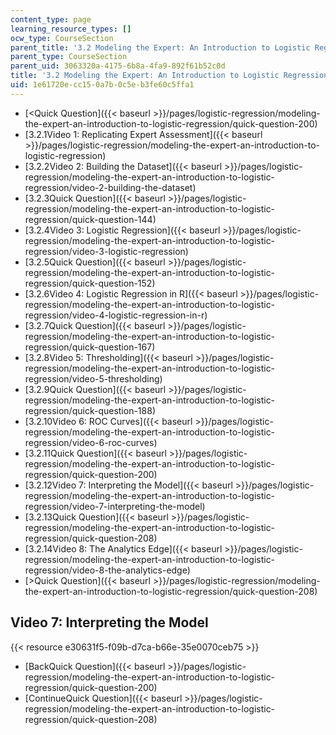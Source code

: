 ```yaml
---
content_type: page
learning_resource_types: []
ocw_type: CourseSection
parent_title: '3.2 Modeling the Expert: An Introduction to Logistic Regression'
parent_type: CourseSection
parent_uid: 3063320a-4175-6b8a-4fa9-892f61b52c0d
title: '3.2 Modeling the Expert: An Introduction to Logistic Regression'
uid: 1e61720e-cc15-0a7b-0c5e-b3fe60c5ffa1
---
```


*   [\<Quick Question]({{< baseurl >}}/pages/logistic-regression/modeling-the-expert-an-introduction-to-logistic-regression/quick-question-200)
*   [3.2.1Video 1: Replicating Expert Assessment]({{< baseurl >}}/pages/logistic-regression/modeling-the-expert-an-introduction-to-logistic-regression)
*   [3.2.2Video 2: Building the Dataset]({{< baseurl >}}/pages/logistic-regression/modeling-the-expert-an-introduction-to-logistic-regression/video-2-building-the-dataset)
*   [3.2.3Quick Question]({{< baseurl >}}/pages/logistic-regression/modeling-the-expert-an-introduction-to-logistic-regression/quick-question-144)
*   [3.2.4Video 3: Logistic Regression]({{< baseurl >}}/pages/logistic-regression/modeling-the-expert-an-introduction-to-logistic-regression/video-3-logistic-regression)
*   [3.2.5Quick Question]({{< baseurl >}}/pages/logistic-regression/modeling-the-expert-an-introduction-to-logistic-regression/quick-question-152)
*   [3.2.6Video 4: Logistic Regression in R]({{< baseurl >}}/pages/logistic-regression/modeling-the-expert-an-introduction-to-logistic-regression/video-4-logistic-regression-in-r)
*   [3.2.7Quick Question]({{< baseurl >}}/pages/logistic-regression/modeling-the-expert-an-introduction-to-logistic-regression/quick-question-167)
*   [3.2.8Video 5: Thresholding]({{< baseurl >}}/pages/logistic-regression/modeling-the-expert-an-introduction-to-logistic-regression/video-5-thresholding)
*   [3.2.9Quick Question]({{< baseurl >}}/pages/logistic-regression/modeling-the-expert-an-introduction-to-logistic-regression/quick-question-188)
*   [3.2.10Video 6: ROC Curves]({{< baseurl >}}/pages/logistic-regression/modeling-the-expert-an-introduction-to-logistic-regression/video-6-roc-curves)
*   [3.2.11Quick Question]({{< baseurl >}}/pages/logistic-regression/modeling-the-expert-an-introduction-to-logistic-regression/quick-question-200)
*   [3.2.12Video 7: Interpreting the Model]({{< baseurl >}}/pages/logistic-regression/modeling-the-expert-an-introduction-to-logistic-regression/video-7-interpreting-the-model)
*   [3.2.13Quick Question]({{< baseurl >}}/pages/logistic-regression/modeling-the-expert-an-introduction-to-logistic-regression/quick-question-208)
*   [3.2.14Video 8: The Analytics Edge]({{< baseurl >}}/pages/logistic-regression/modeling-the-expert-an-introduction-to-logistic-regression/video-8-the-analytics-edge)
*   [\>Quick Question]({{< baseurl >}}/pages/logistic-regression/modeling-the-expert-an-introduction-to-logistic-regression/quick-question-208)

Video 7: Interpreting the Model
-------------------------------

{{< resource e30631f5-f09b-d7ca-b66e-35e0070ceb75 >}}

*   [BackQuick Question]({{< baseurl >}}/pages/logistic-regression/modeling-the-expert-an-introduction-to-logistic-regression/quick-question-200)
*   [ContinueQuick Question]({{< baseurl >}}/pages/logistic-regression/modeling-the-expert-an-introduction-to-logistic-regression/quick-question-208)